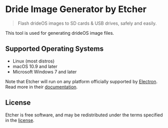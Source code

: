 Dride Image Generator by Etcher
======

> Flash drideOS images to SD cards & USB drives, safely and easily.

This tool is used for generating drideOS image files.



Supported Operating Systems
---------------------------

- Linux (most distros)
- macOS 10.9 and later
- Microsoft Windows 7 and later

Note that Etcher will run on any platform officially supported by
[Electron][electron]. Read more in their
[documentation][electron-supported-platforms].


License
-------

Etcher is free software, and may be redistributed under the terms specified in
the [license].

[etcher]: https://etcher.io
[electron]: http://electron.atom.io
[electron-supported-platforms]: http://electron.atom.io/docs/tutorial/supported-platforms/
[SUPPORT]: https://github.com/resin-io/etcher/blob/master/SUPPORT.md
[CONTRIBUTING]: https://github.com/resin-io/etcher/blob/master/docs/CONTRIBUTING.md
[CLI]: https://github.com/resin-io/etcher/blob/master/docs/CLI.md
[USER-DOCUMENTATION]: https://github.com/resin-io/etcher/blob/master/docs/USER-DOCUMENTATION.md
[milestones]: https://github.com/resin-io/etcher/milestones
[newissue]: https://github.com/resin-io/etcher/issues/new
[license]: https://github.com/resin-io/etcher/blob/master/LICENSE
